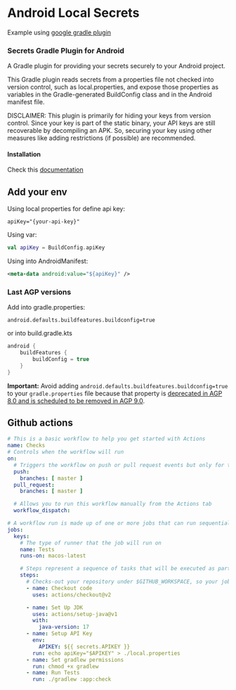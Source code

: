 # Android Local Secrets
Example using [google gradle plugin](https://github.com/google/secrets-gradle-plugin)

### Secrets Gradle Plugin for Android

A Gradle plugin for providing your secrets securely to your Android project.

This Gradle plugin reads secrets from a properties file not checked into version control, such as local.properties,
and expose those properties as variables in the Gradle-generated BuildConfig class and in the Android manifest file.

DISCLAIMER: This plugin is primarily for hiding your keys from version control. Since your key is part of the static binary, 
your API keys are still recoverable by decompiling an APK. So, securing your key using other measures like adding restrictions (if possible) are recommended.

#### Installation

Check this [documentation](https://github.com/google/secrets-gradle-plugin#installation)

## Add your env

Using local properties for define api key:

```properties
apiKey="{your-api-key}"
```

Using var:
```kotlin
val apiKey = BuildConfig.apiKey
```

Using into AndroidManifest:
```xml
<meta-data android:value="${apiKey}" />

```

### Last AGP versions
Add into gradle.properties:

```properties
android.defaults.buildfeatures.buildconfig=true
```

or into build.gradle.kts

```kotlin
android {
    buildFeatures {
        buildConfig = true
    }
}
```

**Important:** Avoid adding `android.defaults.buildfeatures.buildconfig=true` to your `gradle.properties` file because 
that property is [deprecated in AGP 8.0 and is scheduled to be removed in AGP 9.0](https://cs.android.com/android-studio/platform/tools/base/+/0bc1c23297760643b03e8cfd8acc52c007a99cd6).

## Github actions

```yml
# This is a basic workflow to help you get started with Actions
name: Checks
# Controls when the workflow will run
on:
  # Triggers the workflow on push or pull request events but only for the master branch
  push:
    branches: [ master ]
  pull_request:
    branches: [ master ]

  # Allows you to run this workflow manually from the Actions tab
  workflow_dispatch:

# A workflow run is made up of one or more jobs that can run sequentially or in parallel
jobs:
  keys:
    # The type of runner that the job will run on
    name: Tests
    runs-on: macos-latest

    # Steps represent a sequence of tasks that will be executed as part of the job
    steps:
      # Checks-out your repository under $GITHUB_WORKSPACE, so your job can access it
      - name: Checkout code
        uses: actions/checkout@v2

      - name: Set Up JDK
        uses: actions/setup-java@v1
        with:
          java-version: 17
      - name: Setup API Key
        env:
          APIKEY: ${{ secrets.APIKEY }}
        run: echo apiKey="$APIKEY" > ./local.properties
      - name: Set gradlew permissions
        run: chmod +x gradlew
      - name: Run Tests
        run: ./gradlew :app:check
```

